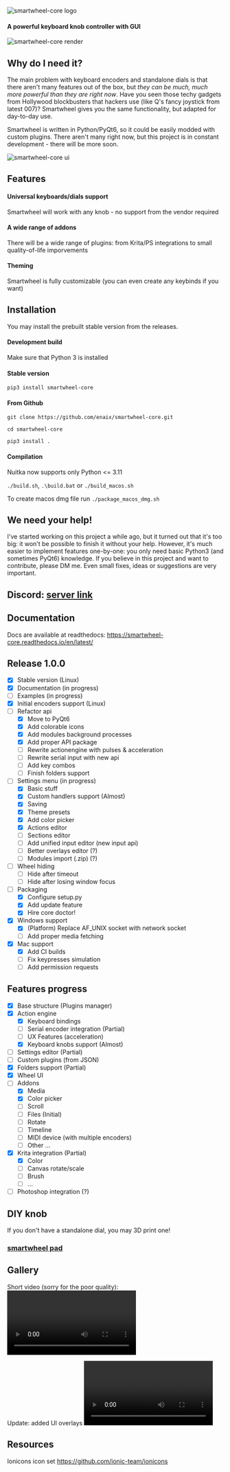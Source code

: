 ![smartwheel-core logo](/extra/logo.png)

#### A powerful keyboard knob controller with GUI

![smartwheel-core render](/extra/banner_dark.jpg)

## Why do I need it?

The main problem with keyboard encoders and standalone dials is that there aren't many features out of the box, but *they can be much, much more powerful than they are right now*. Have you seen those techy gadgets from Hollywood blockbusters that hackers use (like Q's fancy joystick from latest 007)? Smartwheel gives you the same functionality, but adapted for day-to-day use.

Smartwheel is written in Python/PyQt6, so it could be easily modded with custom plugins. There aren't many right now, but this project is in constant development - there will be more soon.

![smartwheel-core ui](/extra/banner.png)

## Features

#### Universal keyboards/dials support

Smartwheel will work with any knob - no support from the vendor required

#### A wide range of addons

There will be a wide range of plugins: from Krita/PS integrations to small quality-of-life imporvements

#### Theming

Smartwheel is fully customizable (you can even create any keybinds if you want)

## Installation

You may install the prebuilt stable version from the releases.

#### Development build

Make sure that Python 3 is installed

#### Stable version

`pip3 install smartwheel-core`

#### From Github

`git clone https://github.com/enaix/smartwheel-core.git`

`cd smartwheel-core`

`pip3 install .`

#### Compilation

Nuitka now supports only Python <= 3.11

`./build.sh`, `.\build.bat` or `./build_macos.sh`

To create macos dmg file run `./package_macos_dmg.sh`

## We need your help!

I've started working on this project a while ago, but it turned out that it's too big: it won't be possible to finish it without your help. However, it's much easier to implement features one-by-one: you only need basic Python3 (and sometimes PyQt6) knowledge. If you believe in this project and want to contribute, please DM me. Even small fixes, ideas or suggestions are very important.

## Discord: [server link](https://discord.gg/dHxeHx85nA)

## Documentation

Docs are available at readthedocs: https://smartwheel-core.readthedocs.io/en/latest/

## Release 1.0.0

- [x] Stable version (Linux)
- [x] Documentation (in progress)
- [ ] Examples (in progress)
- [x] Initial encoders support (Linux)
- [ ] Refactor api
  - [X] Move to PyQt6
  - [X] Add colorable icons
  - [X] Add modules background processes
  - [X] Add proper API package
  - [ ] Rewrite actionengine with pulses & acceleration
  - [ ] Rewrite serial input with new api
  - [ ] Add key combos
  - [ ] Finish folders support
- [ ] Settings menu (in progress)
  - [X] Basic stuff
  - [X] Custom handlers support (Almost)
  - [X] Saving
  - [X] Theme presets
  - [X] Add color picker
  - [X] Actions editor
  - [ ] Sections editor
  - [ ] Add unified input editor (new input api)
  - [ ] Better overlays editor (?)
  - [ ] Modules import (.zip) (?)
- [ ] Wheel hiding
  - [ ] Hide after timeout
  - [ ] Hide after losing window focus
- [ ] Packaging
  - [X] Configure setup.py
  - [X] Add update feature
  - [X] Hire core doctor!
- [X] Windows support
  - [X] (Platform) Replace AF_UNIX socket with network socket
  - [ ] Add proper media fetching
- [X] Mac support
  - [X] Add CI builds
  - [ ] Fix keypresses simulation
  - [ ] Add permission requests

## Features progress

- [x] Base structure (Plugins manager)
- [x] Action engine
  - [x] Keyboard bindings
  - [ ] Serial encoder integration (Partial)
  - [ ] UX Features (acceleration)
  - [x] Keyboard knobs support (Almost)
- [ ] Settings editor (Partial)
- [ ] Custom plugins (from JSON)
- [x] Folders support (Partial)
- [x] Wheel UI
- [ ] Addons
  - [x] Media
  - [x] Color picker
  - [ ] Scroll
  - [ ] Files (Initial)
  - [ ] Rotate
  - [ ] Timeline
  - [ ] MIDI device (with multiple encoders)
  - [ ] Other ...
- [x] Krita integration (Partial)
  - [x] Color
  - [ ] Canvas rotate/scale
  - [ ] Brush
  - [ ] ...
- [ ] Photoshop integration (?)

## DIY knob

If you don't have a standalone dial, you may 3D print one! 

### [smartwheel pad](https://github.com/enaix/smartwheel-pad-mk1)

## Gallery

Short video (sorry for the poor quality): ![smartwheel.mp4](https://github.com/enaix/smartwheel-core/raw/master/extra/smartwheel.mp4)

Update: added UI overlays ![smartwheel2.mp4](https://github.com/enaix/smartwheel-core/raw/master/extra/simplescreenrecorder-2022-10-10_12.54.42.mp4)

## Resources

Ionicons icon set https://github.com/ionic-team/ionicons
